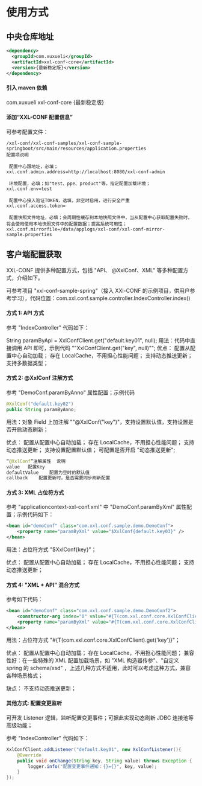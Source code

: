 # 使用方式

## 中央仓库地址

```xml
<dependency>
  <groupId>com.xuxueli</groupId>
  <artifactId>xxl-conf-core</artifactId>
  <version>{最新稳定版}</version>
</dependency>
```

#### 引入 maven 依赖

<!-- xxl-conf-client -->
<dependency>
    <groupId>com.xuxueli</groupId>
    <artifactId>xxl-conf-core</artifactId>
    <version>{最新稳定版}</version>
</dependency>

#### 添加“XXL-CONF 配置信息”

可参考配置文件：

```properties
/xxl-conf/xxl-conf-samples/xxl-conf-sample-springboot/src/main/resources/application.properties
配置项说明

 配置中心跟地址，必填；
xxl.conf.admin.address=http://localhost:8080/xxl-conf-admin

 环境配置，必填；如"test、ppe、product"等，指定配置加载环境；
xxl.conf.env=test

 配置中心接入验证TOKEN，选填，非空时启用，进行安全严重
xxl.conf.access.token=

 配置快照文件地址，必填；会周期性缓存到本地快照文件中，当从配置中心获取配置失败时，将会使用使用本地快照文件中的配置数据；提高系统可用性；
xxl.conf.mirrorfile=/data/applogs/xxl-conf/xxl-conf-mirror-sample.properties
```

## 客户端配置获取

XXL-CONF 提供多种配置方式，包括 "API、 @XxlConf、XML" 等多种配置方式，介绍如下。

可参考项目 "xxl-conf-sample-spring"（接入 XXl-CONF 的示例项目，供用户参考学习），代码位置：com.xxl.conf.sample.controller.IndexController.index()

#### 方式 1: API 方式

参考 "IndexController" 代码如下：

String paramByApi = XxlConfClient.get("default.key01", null);
用法：代码中直接调用 API 即可，示例代码 ""XxlConfClient.get("key", null)"";
优点：
配置从配置中心自动加载；
存在 LocalCache，不用担心性能问题；
支持动态推送更新；
支持多数据类型；

#### 方式 2: @XxlConf 注解方式

参考 "DemoConf.paramByAnno" 属性配置；示例代码

```java
@XxlConf("default.key02")
public String paramByAnno;
```

用法：对象 Field 上加注解 ""@XxlConf("key")"，支持设置默认值，支持设置是否开启动态刷新；

优点：
配置从配置中心自动加载；
存在 LocalCache，不用担心性能问题；
支持动态推送更新；
支持设置配置默认值；
可配置是否开启 "动态推送更新";

```java
“@XxlConf”注解属性	说明
value	配置Key
defaultValue	配置为空时的默认值
callback	配置更新时，是否需要同步刷新配置
```

#### 方式 3: XML 占位符方式

参考 "applicationcontext-xxl-conf.xml" 中 "DemoConf.paramByXml" 属性配置；示例代码如下：

```xml
<bean id="demoConf" class="com.xxl.conf.sample.demo.DemoConf">
    <property name="paramByXml" value="$XxlConf{default.key03}" />
</bean>
```

用法：占位符方式 "$XxlConf{key}"；

优点：
配置从配置中心自动加载；
存在 LocalCache，不用担心性能问题；
支持动态推送更新；

#### 方式 4: "XML + API" 混合方式

参考如下代码：

```xml
<bean id="demoConf" class="com.xxl.conf.sample.demo.DemoConf2">
    <constructor-arg index="0" value="#{T(com.xxl.conf.core.XxlConfClient).get('key')}" />
    <property name="paramByXml" value="#{T(com.xxl.conf.core.XxlConfClient).get('default.key03')}" />
</bean>
```

用法：占位符方式 "#{T(com.xxl.conf.core.XxlConfClient).get('key')}"；

优点：
配置从配置中心自动加载；
存在 LocalCache，不用担心性能问题；
兼容性好：在一些特殊的 XML 配置加载场景，如 "XML 构造器传参"、"自定义 spring 的 schema/xsd" ，上述几种方式不适用，此时可以考虑这种方式，兼容各种场景格式；

缺点：
不支持动态推送更新；

#### 其他方式: 配置变更监听

可开发 Listener 逻辑，监听配置变更事件；可据此实现动态刷新 JDBC 连接池等高级功能；

参考 "IndexController" 代码如下：

```java
XxlConfClient.addListener("default.key01", new XxlConfListener(){
    @Override
    public void onChange(String key, String value) throws Exception {
        logger.info("配置变更事件通知：{}={}", key, value);
    }
});
```
